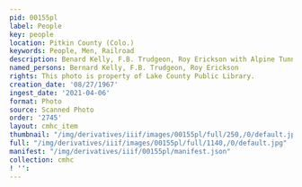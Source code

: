 ```yaml
---
pid: 00155pl
label: People
key: people
location: Pitkin County (Colo.)
keywords: People, Men, Railroad
description: Benard Kelly, F.B. Trudgeon, Roy Erickson with Alpine Tunnel Marker
named_persons: Bernard Kelly, F.B. Trudgeon, Roy Erickson
rights: This photo is property of Lake County Public Library.
creation_date: '08/27/1967'
ingest_date: '2021-04-06'
format: Photo
source: Scanned Photo
order: '2745'
layout: cmhc_item
thumbnail: "/img/derivatives/iiif/images/00155pl/full/250,/0/default.jpg"
full: "/img/derivatives/iiif/images/00155pl/full/1140,/0/default.jpg"
manifest: "/img/derivatives/iiif/00155pl/manifest.json"
collection: cmhc
! '': 
---
```

